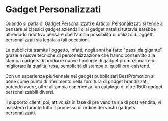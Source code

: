 # Gadget Personalizzati

Quando si parla di <a href="https://bestpromotion.it">Gadget Personalizzati e Articoli Personalizzati</a> si tende a pensare ai classici gadget aziendali o ai gadget natalizi tuttavia sarebbe oltremodo riduttivo pensare che l'ampia possibilità di utilizzo di oggetti personalizzati sia legata a tali occasioni.

La pubblicità tramite l'oggetto, infatti, negli anni ha fatto "passi da gigante" grazie a nuove tecniche di personalizzazione che hanno consentito alla stampa gadgets di produrre nuove tipologie di gadget promozionali e di migliorare la qualità, resa, semplicità di stampa di quelli pre-esistenti.

Con un esperienza pluriennale nei gadget pubblicitari BestPromotion si pone come punto di riferimento nella fornitura di gadget brandizzati, potendo avere, oltre all'ampia esperienza, un catalogo di oltre 1500 gadget personalizzabili diversi.

Il supporto clienti poi, attivo sia in fase di pre vendita sia di post vendita, vi assisterà durante tutto il processo di ordine dei vostri gadgets personalizzati.
